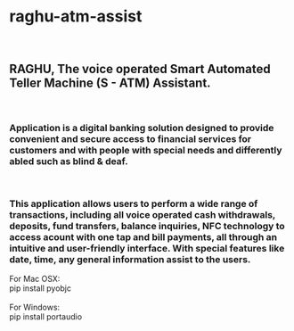 # raghu-atm-assist
<br>
<h2>RAGHU, The voice operated Smart Automated Teller Machine (S - ATM) Assistant.</h2>
<br>
<h3>Application is a digital banking solution designed to provide convenient and secure access to financial services for customers and with people with special needs and differently abled such as blind & deaf.</h3>
<br>
<h3>This application allows users to perform a wide range of transactions, including all voice operated cash
withdrawals, deposits, fund transfers, balance inquiries, NFC technology to access
acount with one tap and bill payments, all through an intuitive and user-friendly
interface. With special features like date, time, any general information assist to
the users.</h3>
<p>
For Mac OSX:<br>
pip install pyobjc
<br><br>
For Windows:<br>
pip install portaudio
</p>




